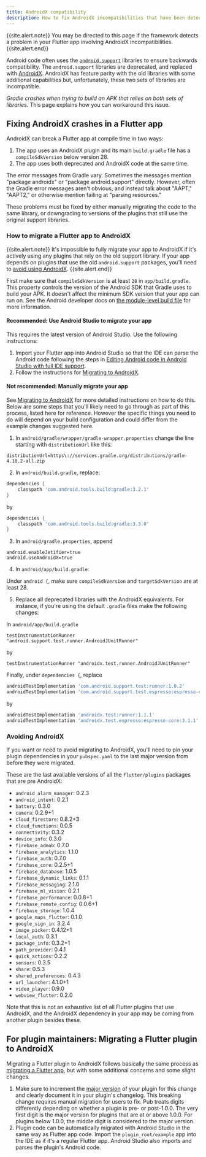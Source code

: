 ```yaml
---
title: AndroidX compatibility
description: How to fix AndroidX incompatibilities that have been detected by the Flutter framework.
---
```


{{site.alert.note}}
  You may be directed to this page if the framework detects a problem in your
  Flutter app involving AndroidX incompatibilities.
{{site.alert.end}}

Android code often uses the
[`android.support`]({{site.android-dev}}/topic/libraries/support-library/)
libraries to ensure backwards compatibility. The `android.support`
libraries are deprecated, and replaced with
[AndroidX]({{site.android-dev}}/jetpack/androidx/).
AndroidX has feature parity with the old libraries
with some additional capabilities but, unfortunately, these two sets of
libraries are incompatible.

_Gradle crashes when trying to build an APK that relies on both sets
of libraries._ This page explains how you can workaround this issue.

## Fixing AndroidX crashes in a Flutter app

AndroidX can break a Flutter app at compile time in two ways:

1. The app uses an AndroidX plugin and its main `build.gradle` file has a
   `compileSdkVersion` below version 28.
2. The app uses both deprecated and AndroidX code at the same time.

The error messages from Gradle vary. Sometimes the messages mention
"package androidx" or "package android.support" directly. However, often the
Gradle error messages aren't obvious, and instead talk about
"AAPT," "AAPT2," or otherwise mention failing at "parsing resources."

These problems must be fixed by either manually migrating the
code to the same library, or downgrading to versions of the plugins
that still use the original support libraries.

### How to migrate a Flutter app to AndroidX

{{site.alert.note}}
  It's impossible to fully migrate your app to AndroidX if it's
  actively using any plugins that rely on the old support library.
  If your app depends on plugins that use the old `android.support`
  packages, you'll need to [avoid using AndroidX](#avoiding-androidx).
{{site.alert.end}}

First make sure that `compileSdkVersion` is at least `28` in
`app/build.gradle`.  This property controls the version of the
Android SDK that Gradle uses to build your APK. It doesn't affect
the minimum SDK version that your app can run on. See the Android
developer docs on [the module-level build
file]({{site.android-dev}}/studio/build/#module-level)
for more information.

#### Recommended: Use Android Studio to migrate your app

This requires the latest version of Android Studio.
Use the following instructions:

1. Import your Flutter app into Android Studio so that the IDE can
   parse the Android code following the steps in
   [Editing Android code in Android Studio with full IDE
   support](/docs/development/tools/android-studio#android-ide).
2. Follow the instructions for [Migrating to
   AndroidX]({{site.android-dev}}/jetpack/androidx/migrate).

#### Not recommended: Manually migrate your app

See [Migrating to
AndroidX]({{site.android-dev}}/jetpack/androidx/migrate) for more detailed
instructions on how to do this. Below are some steps that you'll likely need to go through as part of this process, listed here for reference. However the specific things you need to do will depend on your build configuration and could differ from the example changes suggested here.

1. In `android/gradle/wrapper/gradle-wrapper.properties` change the line starting with `distributionUrl` like this:

`distributionUrl=https\://services.gradle.org/distributions/gradle-4.10.2-all.zip`

2. In `android/build.gradle`, replace:

```gradle
dependencies {
    classpath 'com.android.tools.build:gradle:3.2.1'
}
```

by

```gradle
dependencies {
    classpath 'com.android.tools.build:gradle:3.3.0'
}
```

3. In `android/gradle.properties`, append

```
android.enableJetifier=true
android.useAndroidX=true
```

4. In `android/app/build.gradle`:

Under `android {`, make sure `compileSdkVersion` and `targetSdkVersion` are at least 28.

5. Replace all deprecated libraries with the AndroidX equivalents. For instance, if you're using the default `.gradle` files make the following changes:

In `android/app/build.gradle`

`testInstrumentationRunner "android.support.test.runner.AndroidJUnitRunner"`

by

`testInstrumentationRunner "androidx.test.runner.AndroidJUnitRunner"`

Finally, under `dependencies {`, replace

```gradle
androidTestImplementation 'com.android.support.test:runner:1.0.2'
androidTestImplementation 'com.android.support.test.espresso:espresso-core:3.0.2'
```

by

```gradle
androidTestImplementation 'androidx.test:runner:1.1.1'
androidTestImplementation 'androidx.test.espresso:espresso-core:3.1.1'
```

### Avoiding AndroidX

If you want or need to avoid migrating to AndroidX, you'll need to 
pin your plugin dependencies in your `pubspec.yaml` to the last major
version from before they were migrated.

These are the last available versions of all the `flutter/plugins`
packages that are pre AndroidX:

- `android_alarm_manager`: 0.2.3
- `android_intent`: 0.2.1
- `battery`: 0.3.0
- `camera`: 0.2.9+1
- `cloud_firestore`: 0.8.2+3
- `cloud_functions`: 0.0.5
- `connectivity`: 0.3.2
- `device_info`: 0.3.0
- `firebase_admob`: 0.7.0
- `firebase_analytics`: 1.1.0
- `firebase_auth`: 0.7.0
- `firebase_core`: 0.2.5+1
- `firebase_database`: 1.0.5
- `firebase_dynamic_links`: 0.1.1
- `firebase_messaging`: 2.1.0
- `firebase_ml_vision`: 0.2.1
- `firebase_performance`: 0.0.8+1
- `firebase_remote_config`: 0.0.6+1
- `firebase_storage`: 1.0.4
- `google_maps_flutter`: 0.1.0
- `google_sign_in`: 3.2.4
- `image_picker`: 0.4.12+1
- `local_auth`: 0.3.1
- `package_info`: 0.3.2+1
- `path_provider`: 0.4.1
- `quick_actions`: 0.2.2
- `sensors`: 0.3.5
- `share`: 0.5.3
- `shared_preferences`: 0.4.3
- `url_launcher`: 4.1.0+1
- `video_player`: 0.9.0
- `webview_flutter`: 0.2.0

Note that this is not an exhaustive list of all Flutter plugins
that use AndroidX, and the AndroidX dependency in your app may be
coming from another plugin besides these.

## For plugin maintainers: Migrating a Flutter plugin to AndroidX

Migrating a Flutter plugin to AndroidX follows basically the same process as
[migrating a Flutter app](#How-to-migrate-a-Flutter-app-to-AndroidX),
but with some additional concerns and some slight changes.

1. Make sure to increment the [major
   version]({{site.dart-site}}/tools/pub/versioning#semantic-versions) of
   your plugin for this change and clearly document it in your plugin's
   changelog. This breaking change requires manual migration for
   users to fix. Pub treats digits differently depending on whether
   a plugin is pre- or post-1.0.0. The very first digit is the major version
   for plugins that are at or above 1.0.0. For plugins below 1.0.0,
   the middle digit is considered to the major version.
2. Plugin code can be automatically migrated with Android Studio in the same
   way as Flutter app code. Import the `plugin_root/example` app into the
   IDE as if it's a regular Flutter app. Android Studio also imports and
   parses the plugin's Android code.

